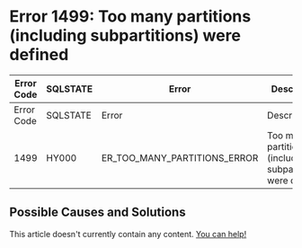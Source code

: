 
# Error 1499: Too many partitions (including subpartitions) were defined


| Error Code | SQLSTATE | Error | Description |
| --- | --- | --- | --- |
| Error Code | SQLSTATE | Error | Description |
| 1499 | HY000 | ER_TOO_MANY_PARTITIONS_ERROR | Too many partitions (including subpartitions) were defined |




## Possible Causes and Solutions


This article doesn't currently contain any content. [You can help!](/kb/en/writing-and-editing-knowledge-base-articles/)

